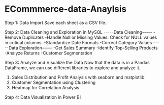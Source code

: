 # ECommmerce-data-Anaylsis
Step 1: Data Import
Save each sheet as a CSV file.

Step 2: Data Cleaning and Exploration in MySQL
 -----Data Cleaning-----
-Remove Duplicates
-Handle Null or Missing Values: Check for NULL values in critical columns.
-Standardize Date Formats
-Correct Category Values
-----Data Exploration-----
-Get Sales Summary
-Identify Top-Selling Products
-Analyze Returns
-Customer Segmentation

Step 3: Analyze and Visualize the Data
Now that the data is in a Pandas DataFrame, we can use different libraries to explore and analyze it.

1. Sales Distribution and Profit Analysis with seaborn and matplotlib
2. Customer Segmentation using Clustering
3.  Heatmap for Correlation Analysis


Step 4:  Data Visualization in Power BI
